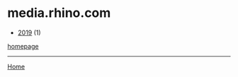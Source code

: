 # media.rhino.com

  * [2019](./media-rhino-com-2019.md) (1)

[homepage](http://media.rhino.com/)

----

[Home](../index.md)

